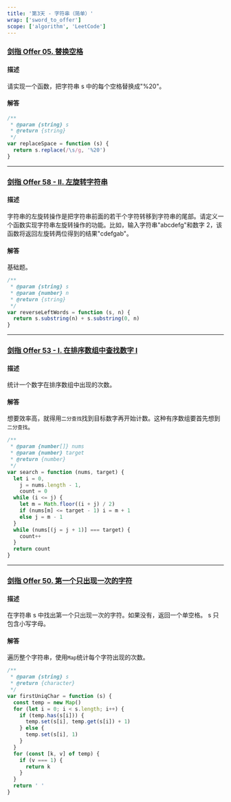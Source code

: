 ```yaml
---
title: '第3天 - 字符串（简单）'
wrap: ['sword_to_offer']
scope: ['algorithm', 'LeetCode']
---
```


### [剑指 Offer 05. 替换空格](https://leetcode-cn.com/problems/ti-huan-kong-ge-lcof/)

#### 描述

请实现一个函数，把字符串 s 中的每个空格替换成"%20"。

#### 解答

```javascript
/**
 * @param {string} s
 * @return {string}
 */
var replaceSpace = function (s) {
  return s.replace(/\s/g, '%20')
}
```

---

### [剑指 Offer 58 - II. 左旋转字符串](https://leetcode-cn.com/problems/zuo-xuan-zhuan-zi-fu-chuan-lcof/)

#### 描述

字符串的左旋转操作是把字符串前面的若干个字符转移到字符串的尾部。请定义一个函数实现字符串左旋转操作的功能。比如，输入字符串"abcdefg"和数字 2，该函数将返回左旋转两位得到的结果"cdefgab"。

#### 解答

基础题。

```javascript
/**
 * @param {string} s
 * @param {number} n
 * @return {string}
 */
var reverseLeftWords = function (s, n) {
  return s.substring(n) + s.substring(0, n)
}
```

---

### [剑指 Offer 53 - I. 在排序数组中查找数字 I](https://leetcode-cn.com/problems/zai-pai-xu-shu-zu-zhong-cha-zhao-shu-zi-lcof/)

#### 描述

统计一个数字在排序数组中出现的次数。

#### 解答

想要效率高，就得用`二分查找`找到目标数字再开始计数。这种有序数组要首先想到`二分查找`。

```javascript
/**
 * @param {number[]} nums
 * @param {number} target
 * @return {number}
 */
var search = function (nums, target) {
  let i = 0,
    j = nums.length - 1,
    count = 0
  while (i <= j) {
    let m = Math.floor((i + j) / 2)
    if (nums[m] <= target - 1) i = m + 1
    else j = m - 1
  }
  while (nums[(j = j + 1)] === target) {
    count++
  }
  return count
}
```

---

### [剑指 Offer 50. 第一个只出现一次的字符](https://leetcode-cn.com/problems/di-yi-ge-zhi-chu-xian-yi-ci-de-zi-fu-lcof/)

#### 描述

在字符串 s 中找出第一个只出现一次的字符。如果没有，返回一个单空格。 s 只包含小写字母。

#### 解答

遍历整个字符串，使用`Map`统计每个字符出现的次数。

```javascript
/**
 * @param {string} s
 * @return {character}
 */
var firstUniqChar = function (s) {
  const temp = new Map()
  for (let i = 0; i < s.length; i++) {
    if (temp.has(s[i])) {
      temp.set(s[i], temp.get(s[i]) + 1)
    } else {
      temp.set(s[i], 1)
    }
  }
  for (const [k, v] of temp) {
    if (v === 1) {
      return k
    }
  }
  return ' '
}
```
